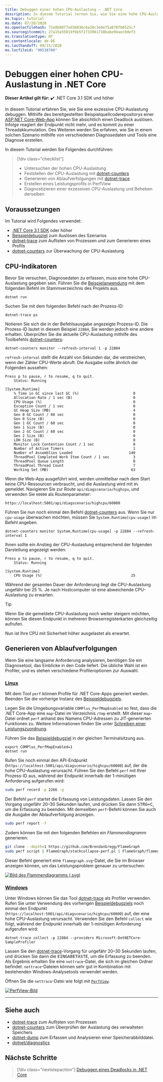 ```yaml
---
title: Debuggen einer hohen CPU-Auslastung – .NET Core
description: In diesem Tutorial lernen Sie, wie Sie eine hohe CPU-Auslastung in .NET Core debuggen.
ms.topic: tutorial
ms.date: 07/20/2020
ms.openlocfilehash: 71e0b98f7ad38836c6a20c3e0e75a878fb6525c7
ms.sourcegitcommit: 27a15a55019f6b5f2733961738babe94aec0def3
ms.translationtype: HT
ms.contentlocale: de-DE
ms.lasthandoff: 09/15/2020
ms.locfileid: "90538708"
---
```

# <a name="debug-high-cpu-usage-in-net-core"></a>Debuggen einer hohen CPU-Auslastung in .NET Core

**Dieser Artikel gilt für:** ✔️ .NET Core 3.1 SDK und höher

In diesem Tutorial erfahren Sie, wie Sie eine exzessive CPU-Auslastung debuggen. Mithilfe des bereitgestellten Beispielquellcoderepositorys einer [ASP.NET Core-Web-App](/samples/dotnet/samples/diagnostic-scenarios) können Sie absichtlich einen Deadlock auslösen. Infolge reagiert der Endpunkt nicht mehr, und es kommt zu einer Threadakkumulation. Des Weiteren werden Sie erfahren, wie Sie in einem solchen Szenario mithilfe von verschiedenen Diagnosedaten und Tools eine Diagnose erstellen.

In diesem Tutorial werden Sie Folgendes durchführen:

> [!div class="checklist"]
>
> - Untersuchen der hohen CPU-Auslastung
> - Feststellen der CPU-Auslastung mit [dotnet-counters](dotnet-counters.md)
> - Generieren von Ablaufverfolgungen mit [dotnet-trace](dotnet-trace.md)
> - Erstellen eines Leistungsprofils in PerfView
> - Diagnostizieren einer exzessiven CPU-Auslastung und Beheben derselben

## <a name="prerequisites"></a>Voraussetzungen

Im Tutorial wird Folgendes verwendet:

- [.NET Core 3.1 SDK](https://dotnet.microsoft.com/download/dotnet-core) oder höher
- [Beispieldebugziel](/samples/dotnet/samples/diagnostic-scenarios) zum Auslösen des Szenarios
- [dotnet-trace](dotnet-trace.md) zum Auflisten von Prozessen und zum Generieren eines Profils
- [dotnet-counters](dotnet-counters.md) zur Überwachung der CPU-Auslastung

## <a name="cpu-counters"></a>CPU-Indikatoren

Bevor Sie versuchen, Diagnosedaten zu erfassen, muss eine hohe CPU-Auslastung gegeben sein. Führen Sie die [Beispielanwendung](/samples/dotnet/samples/diagnostic-scenarios) mit dem folgenden Befehl im Stammverzeichnis des Projekts aus.

```dotnetcli
dotnet run
```

Suchen Sie mit dem folgenden Befehl nach der Prozess-ID:

```dotnetcli
dotnet-trace ps
```

Notieren Sie sich die in der Befehlsausgabe angezeigte Prozess-ID. Die Prozess-ID lautet in diesem Beispiel `22884`, Sie werden jedoch eine andere erhalten. Überprüfen Sie die aktuelle CPU-Auslastung mithilfe des Toolbefehls [dotnet-counters](dotnet-counters.md):

```dotnetcli
dotnet-counters monitor --refresh-interval 1 -p 22884
```

`refresh-interval` stellt die Anzahl von Sekunden dar, die verstreichen, wenn der Zähler CPU-Werte abruft. Die Ausgabe sollte ähnlich der Folgenden aussehen:

```console
Press p to pause, r to resume, q to quit.
    Status: Running

[System.Runtime]
    % Time in GC since last GC (%)                         0
    Allocation Rate / 1 sec (B)                            0
    CPU Usage (%)                                          0
    Exception Count / 1 sec                                0
    GC Heap Size (MB)                                      4
    Gen 0 GC Count / 60 sec                                0
    Gen 0 Size (B)                                         0
    Gen 1 GC Count / 60 sec                                0
    Gen 1 Size (B)                                         0
    Gen 2 GC Count / 60 sec                                0
    Gen 2 Size (B)                                         0
    LOH Size (B)                                           0
    Monitor Lock Contention Count / 1 sec                  0
    Number of Active Timers                                1
    Number of Assemblies Loaded                          140
    ThreadPool Completed Work Item Count / 1 sec           3
    ThreadPool Queue Length                                0
    ThreadPool Thread Count                                7
    Working Set (MB)                                      63
```

Wenn die Web-App ausgeführt wird, werden unmittelbar nach dem Start keine CPU-Ressourcen verbraucht, und die Auslastung wird mit `0%` gemeldet. Navigieren Sie zur Route `api/diagscenario/highcpu`, und verwenden Sie `60000` als Routenparameter:

`https://localhost:5001/api/diagscenario/highcpu/60000`

Führen Sie nun noch einmal den Befehl [dotnet-counters](dotnet-counters.md) aus. Wenn Sie nur `cpu-usage` überwachen möchten, müssen Sie `System.Runtime[cpu-usage]` im Befehl angeben.

```dotnetcli
dotnet-counters monitor System.Runtime[cpu-usage] -p 22884 --refresh-interval 1
```

Ihnen sollte ein Anstieg der CPU-Auslastung entsprechend der folgenden Darstellung angezeigt werden:

```console
Press p to pause, r to resume, q to quit.
    Status: Running

[System.Runtime]
    CPU Usage (%)                                         25
```

Während der gesamten Dauer der Anforderung liegt die CPU-Auslastung ungefähr bei 25 %. Je nach Hostcomputer ist eine abweichende CPU-Auslastung zu erwarten.

> [!TIP]
> Wenn Sie die gemeldete CPU-Auslastung noch weiter steigern möchten, können Sie diesen Endpunkt in mehreren Browserregisterkarten gleichzeitig aufrufen.

Nun ist Ihre CPU mit Sicherheit höher ausgelastet als erwartet.

## <a name="trace-generation"></a>Generieren von Ablaufverfolgungen

Wenn Sie eine langsame Anforderung analysieren, benötigen Sie ein Diagnosetool, das Einblicke in den Code liefert. Die übliche Wahl ist ein Profiler, und es stehen verschiedene Profileroptionen zur Auswahl.

### <a name="linux"></a>[Linux](#tab/linux)

Mit dem Tool `perf` können Profile für .NET Core-Apps generiert werden. Beenden Sie die vorherige Instanz des [Beispieldebugziels](/samples/dotnet/samples/diagnostic-scenarios).

Legen Sie die Umgebungsvariable `COMPlus_PerfMapEnabled` so fest, dass die .NET Core-App eine `map`-Datei im Verzeichnis `/tmp` erstellt. Mit dieser `map`-Datei ordnet `perf` anhand des Namens CPU-Adressen zu JIT-generierten Funktionen zu. Weitere Informationen finden Sie unter [Schreiben einer Leistungszuordnung](../run-time-config/debugging-profiling.md#write-perf-map).

Führen Sie das [Beispieldebugziel](/samples/dotnet/samples/diagnostic-scenarios) in der gleichen Terminalsitzung aus.

```dotnetcli
export COMPlus_PerfMapEnabled=1
dotnet run
```

Rufen Sie noch einmal den API-Endpunkt (`https://localhost:5001/api/diagscenario/highcpu/60000`) auf, der die hohe CPU-Auslastung verursacht. Führen Sie den Befehl `perf` mit Ihrer Prozess-ID aus, während der Endpunkt innerhalb der 1-minütigen Anforderung aufgerufen wird:

```bash
sudo perf record -p 2266 -g
```

Der Befehl `perf` startet die Erfassung von Leistungsdaten. Lassen Sie den Vorgang ungefähr 20–30 Sekunden laufen, und drücken Sie dann <kbd>STRG+C</kbd>, um die Erfassung zu beenden. Mit demselben `perf`-Befehl können Sie auch die Ausgabe der Ablaufverfolgung anzeigen.

```bash
sudo perf report -f
```

Zudem können Sie mit den folgenden Befehlen ein _Flammendiagramm_ generieren:

```bash
git clone --depth=1 https://github.com/BrendanGregg/FlameGraph
sudo perf script | FlameGraph/stackcollapse-perf.pl | FlameGraph/flamegraph.pl > flamegraph.svg
```

Dieser Befehl generiert eine `flamegraph.svg`-Datei, die Sie im Browser anzeigen können, um das Leistungsproblem genauer zu untersuchen:

[![Bild des Flammendiagramms (.svg)](media/flamegraph.jpg)](media/flamegraph.jpg#lightbox)

### <a name="windows"></a>[Windows](#tab/windows)

Unter Windows können Sie das Tool [dotnet-trace](dotnet-trace.md) als Profiler verwenden. Rufen Sie unter Verwendung des vorherigen [Beispieldebugziels](/samples/dotnet/samples/diagnostic-scenarios) noch einmal den Endpunkt (`https://localhost:5001/api/diagscenario/highcpu/60000`) auf, der eine hohe CPU-Auslastung verursacht. Verwenden Sie den Befehl `collect` wie folgt, während der Endpunkt innerhalb der 1-minütigen Anforderung aufgerufen wird:

```dotnetcli
dotnet-trace collect -p 22884 --providers Microsoft-DotNETCore-SampleProfiler
```

Lassen Sie den [dotnet-trace](dotnet-trace.md)-Vorgang für ungefähr 20–30 Sekunden laufen, und drücken Sie dann die <kbd>EINGABETASTE</kbd>, um die Erfassung zu beenden. Als Ergebnis erhalten Sie eine `nettrace`-Datei, die sich im gleichen Ordner befindet. `nettrace`-Dateien können sehr gut in Kombination mit bestehenden Windows-Analysetools verwendet werden.

Öffnen Sie die `nettrace`-Datei wie folgt mit [`PerfView`](https://github.com/microsoft/perfview/blob/master/documentation/Downloading.md).

[![PerfView-Bild](media/perfview.jpg)](media/perfview.jpg#lightbox)

---

## <a name="see-also"></a>Siehe auch

- [dotnet-trace](dotnet-trace.md) zum Auflisten von Prozessen
- [dotnet-counters](dotnet-counters.md) zum Überprüfen der Auslastung des verwalteten Speichers
- [dotnet-dump](dotnet-dump.md) zum Erfassen und Analysieren einer Speicherabbilddatei.
- [dotnet/diagnostics](https://github.com/dotnet/diagnostics/tree/master/documentation/tutorial)

## <a name="next-steps"></a>Nächste Schritte

> [!div class="nextstepaction"]
> [Debuggen eines Deadlocks in .NET Core](debug-deadlock.md)
